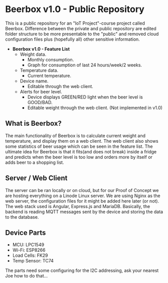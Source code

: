 # Beerbox v1.0 - Public Repository

This is a public repository for an "IoT Project"-course project called Beerbox.
Difference between the private and public repository are edited folder structure to be more presentable to the "public" and removed cloud configuration files plus (hopefully all) other sensitive information.

- **Beerbox v1.0 - Feature List**
    - Weight data.
        - Monthly consumption.
        - Graph for consumption of last 24 hours/week/2 weeks.
    - Temperature data.
		- Current temperature.
    - Device name.
		- Editable through the web client.
    - Alerts for beer level.
		- Device displays GREEN/RED light when the beer level is GOOD/BAD.
		- Editable weight through the web client. (Not implemented in v1.0)

## What is Beerbox?
The main functionality of Beerbox is to calculate current weight and temperature, and display them on a web client.
The web client also shows some statistics of beer usage which can be seen in the feature list.
The ultimate idea for Beerbox is that it fits(and does not break) inside a fridge and predicts when the beer level is too low and orders more by itself or adds beer to a shopping list.

## Server / Web Client
The server can be ran locally or on cloud, but for our Proof of Concept we are hosting everything on a Linode Linux server.
We are using Nginx as the web server, the configuration files for it might be added here later (or not).
The web stack used is Angular, Express.js and MariaDB.
Basically, the backend is reading MQTT messages sent by the device and storing the data to the database.

## Device Parts
- MCU: LPC1549
- Wi-Fi: ESP8266
- Load Cells: FK29
- Temp Sensor: TC74

The parts need some configuring for the I2C addressing, ask your nearest Joe how to do that...